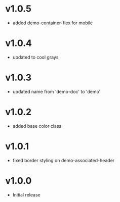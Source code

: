 v1.0.5
==========================
* added demo-container-flex for mobile

v1.0.4
==========================
* updated to cool grays

v1.0.3
==========================
* updated name from 'demo-doc' to 'demo'

v1.0.2
==========================
* added base color class

v1.0.1
==========================
* fixed border styling on demo-associated-header

v1.0.0
==========================
* Initial release

